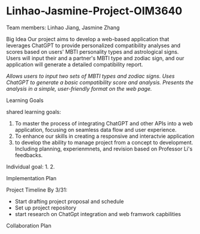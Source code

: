 # Linhao-Jasmine-Project-OIM3640
Team members: Linhao Jiang, Jasmine Zhang


Big Idea
Our project aims to develop a web-based application that leverages ChatGPT to provide personalized compatibility analyses and scores based on users' MBTI personality types and astrological signs. Users will input their and a partner's MBTI type and zodiac sign, and our application will generate a detailed compatibility report. 

*Allows users to input two sets of MBTI types and zodiac signs.
Uses ChatGPT to generate a basic compatibility score and analysis.
Presents the analysis in a simple, user-friendly format on the web page.*


Learning Goals

shared learning goals:
1. To master the process of integrating ChatGPT and other APIs into a web application, focusing on seamless data flow and user experience.
2. To enhance our skills in creating a responsive and interactvie application
3. to develop the ability to manage project from a concept to development. Including planning, experienmnets, and revision based on Professor Li's feedbacks. 

Individual goal:
1. 
2. 


Implementation Plan


Project Timeline 
By 3/31:
- Start drafting project proposal and schedule
- Set up project repository
- start research on ChatGpt integration and web framwork capbilities


Collaboration Plan



